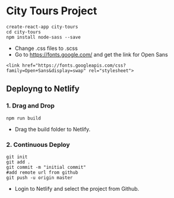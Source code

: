 # City Tours Project
```
create-react-app city-tours
cd city-tours
npm install node-sass --save
```
- Change .css files to .scss
- Go to https://fonts.google.com/ and get the link for Open Sans
```
<link href="https://fonts.googleapis.com/css?family=Open+Sans&display=swap" rel="stylesheet">
```

## Deployng to Netlify
### 1. Drag and Drop
```
npm run build
```
- Drag the build folder to Netlify.

### 2. Continuous Deploy
```
git init
git add .
git commit -m "initial commit"
#add remote url from github
git push -u origin master
```
- Login to Netlify and select the project from Github.